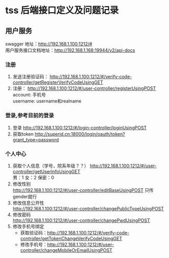 # tss 后端接口定义及问题记录
## 用户服务
swagger 地址：http://192.168.1.100:1212/#   
用户服务接口文档地址：http://192.168.1.168:19944/v2/api-docs
### 注册  
1. 发送注册验证码： http://192.168.1.100:1212/#/verify-code-controller/getRegisterVerifyCodeUsingGET
2. 注册： http://192.168.1.100:1212/#/user-controller/registerUsingPOST  
account: 手机号  
username: username和realname

### 登录,参考目前的登录  
1. 登录 http://192.168.1.100:1212/#/login-controller/loginUsingPOST
2. 获取token http://superid.cn:18000/login/oauth/token?grant_type=password

### 个人中心
1. 获取个人信息（学号，院系年级？？）
http://192.168.1.100:1212/#/user-controller/getUserInfoUsingGET  
男：1 女：2 保密：0
2. 修改性别  
http://192.168.1.100:1212/#/user-controller/editBaseUsingPOST 只传gender就行
3. 修改信息公开性  
http://192.168.1.100:1212/#/user-controller/changePublicTypeUsingPOST
4. 修改密码  
http://192.168.1.100:1212/#/user-controller/changePwdUsingPOST
5. 修改手机号绑定  
    - 获取验证码：http://192.168.1.100:1212/#/verify-code-controller/getTokenChangeVerifyCodeUsingGET
    - 修改手机号：http://192.168.1.100:1212/#/user-controller/changeMobileOrEmailUsingPOST